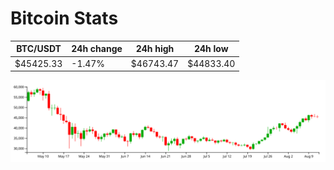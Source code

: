 # Bitcoin Stats

BTC/USDT|24h change|24h high|24h low|
|---|---|---|---|
|$45425.33|-1.47%|$46743.47|$44833.40|

<img src="./chart.svg">
